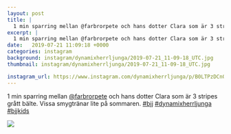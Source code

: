 ```yaml
---
layout: post
title: |
  1 min sparring mellan @farbrorpete och hans dotter Clara som är 3 stripes grått bälte
excerpt: |
  1 min sparring mellan @farbrorpete och hans dotter Clara som är 3 stripes grått bälte. Vissa smygtränar lite på sommaren.   
date:   2019-07-21 11:09:18 +0000
categories: instagram
background: instagram/dynamixherrljunga/2019-07-21_11-09-18_UTC.jpg
thumbnail: instagram/dynamixherrljunga/2019-07-21_11-09-18_UTC.jpg

instagram_url: https://www.instagram.com/dynamixherrljunga/p/B0LTPzDCnQc
---
```

1 min sparring mellan [@farbrorpete](https://www.instagram.com/farbrorpete/) och hans dotter Clara som är 3 stripes grått bälte. Vissa smygtränar lite på sommaren. [#bjj](https://www.instagram.com/explore/tags/bjj/) [#dynamixherrljunga](https://www.instagram.com/explore/tags/dynamixherrljunga/) [#bjjkids](https://www.instagram.com/explore/tags/bjjkids/)



<img src='{{ site.baseurl }}/instagram/dynamixherrljunga/2019-07-21_11-09-18_UTC.jpg' class='img-fluid' />
